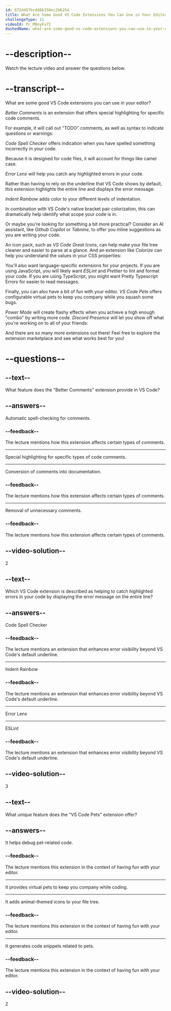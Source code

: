 ```yaml
---
id: 672d457bcdd8b350ec2b6254
title: What Are Some Good VS Code Extensions You Can Use in Your Editor?
challengeType: 11
videoId: Pc_M9oyFu7I
dashedName: what-are-some-good-vs-code-extensions-you-can-use-in-your-editor
---
```


# --description--

Watch the lecture video and answer the questions below.

# --transcript--

What are some good VS Code extensions you can use in your editor?

_Better Comments_ is an extension that offers special highlighting for specific code comments.

For example, it will call out "TODO" comments, as well as syntax to indicate questions or warnings:

_Code Spell Checker_ offers indication when you have spelled something incorrectly in your code.

 Because it is designed for code files, it will account for things like camel case.

_Error Lens_ will help you catch any highlighted errors in your code.

Rather than having to rely on the underline that VS Code shows by default, this extension highlights the entire line and displays the error message:

_Indent Rainbow_ adds color to your different levels of indentation.

In combination with VS Code's native bracket pair colorization, this can dramatically help identify what scope your code is in.

Or maybe you're looking for something a bit more practical? Consider an AI assistant, like _Github Copilot_ or _Tabnine_, to offer you inline suggestions as you are writing your code.

An icon pack, such as _VS Code Great Icons_, can help make your file tree cleaner and easier to parse at a glance. And an extension like _Colorize_ can help you understand the values in your CSS properties:

You'll also want language-specific extensions for your projects. If you are using JavaScript, you will likely want _ESLint_ and _Prettier_ to lint and format your code. If you are using TypeScript, you might want Pretty Typescript Errors for easier to read messages.

Finally, you can also have a bit of fun with your editor. _VS Code Pets_ offers configurable virtual pets to keep you company while you squash some bugs.

_Power Mode_ will create flashy effects when you achieve a high enough "combo" by writing more code. _Discord Presence_ will let you show off what you're working on to all of your friends:

And there are so many more extensions out there! Feel free to explore the extension marketplace and see what works best for you!

# --questions--

## --text--

What feature does the "Better Comments" extension provide in VS Code?

## --answers--

Automatic spell-checking for comments.

### --feedback--

The lecture mentions how this extension affects certain types of comments.

---

Special highlighting for specific types of code comments.

---

Conversion of comments into documentation.

### --feedback--

The lecture mentions how this extension affects certain types of comments.

---

Removal of unnecessary comments.

### --feedback--

The lecture mentions how this extension affects certain types of comments.

## --video-solution--

2

## --text--

Which VS Code extension is described as helping to catch highlighted errors in your code by displaying the error message on the entire line?

## --answers--

Code Spell Checker

### --feedback--

The lecture mentions an extension that enhances error visibility beyond VS Code's default underline.

---

Indent Rainbow

### --feedback--

The lecture mentions an extension that enhances error visibility beyond VS Code's default underline.

---

Error Lens

---

ESLint

### --feedback--

The lecture mentions an extension that enhances error visibility beyond VS Code's default underline.

## --video-solution--

3

## --text--

What unique feature does the "VS Code Pets" extension offer?

## --answers--

It helps debug pet-related code.

### --feedback--

The lecture mentions this extension in the context of having fun with your editor.

---

It provides virtual pets to keep you company while coding.

---

It adds animal-themed icons to your file tree.

### --feedback--

The lecture mentions this extension in the context of having fun with your editor.

---

It generates code snippets related to pets.

### --feedback--

The lecture mentions this extension in the context of having fun with your editor.

## --video-solution--

2
